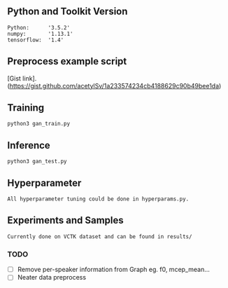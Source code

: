 ## Python and Toolkit Version
	Python:      '3.5.2'
	numpy:       '1.13.1'
	tensorflow:  '1.4'

## Preprocess example script
[Gist link].(https://gist.github.com/acetylSv/1a233574234cb4188629c90b49bee1da)

## Training                                                            
	python3 gan_train.py

## Inference
	python3 gan_test.py

## Hyperparameter
	All hyperparameter tuning could be done in hyperparams.py.

## Experiments and Samples
	Currently done on VCTK dataset and can be found in results/

### TODO

- [ ] Remove per-speaker information from Graph eg. f0, mcep_mean...
- [ ] Neater data preprocess
